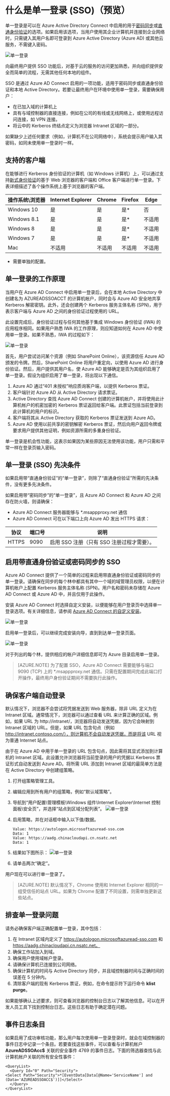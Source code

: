 <properties
    pageTitle="Azure AD Connect：单一登录 | Azure"
    description="本主题介绍了你需要了解的如何从本地 Active Directory (AD) 单一登录到基于云的 Azure Active Directory (Azure AD) 和连接的服务的信息。"
    services="active-directory"
    keywords="什么是 Azure AD Connect, 安装 Active Directory, Azure AD 所需的组件, SSO, 单一登录"
    documentationcenter=""
    author="billmath"
    manager="femila"/>  

<tags
    ms.assetid="9f994aca-6088-40f5-b2cc-c753a4f41da7"
    ms.service="active-directory"
    ms.workload="identity"
    ms.tgt_pltfrm="na"
    ms.devlang="na"
    ms.topic="article"
    ms.date="02/15/2017"
    ms.author="billmath"
    wacn.date="03/07/2017"/>


# 什么是单一登录 (SSO)（预览）
单一登录是可以在 Azure Active Directory Connect 中启用的用于[密码同步](/documentation/articles/active-directory-aadconnectsync-implement-password-synchronization/)或[直通身份验证](/documentation/articles/active-directory-aadconnect-pass-through-authentication/)的选项。如果启用该选项，当用户使用其企业计算机并连接到企业网络时，只需键入其用户名即可登录到 Azure Active Directory (Azure AD) 或其他云服务，不需键入密码。

![单一登录](./media/active-directory-aadconnect-sso/sso1.png)  


向最终用户提供 SSO 功能后，对基于云的服务的访问更加熟悉，并向组织提供安全而简单的流程，无需其他任何本地的组件。

SSO 是通过 Azure AD Connect 启用的一项功能，适用于密码同步或直通身份验证和本地 Active Directory。若要让最终用户在环境中使用单一登录，需要确保用户：

- 在已加入域的计算机上
- 具有与域控制器的直接连接，例如在公司的有线或无线网络上，或使用远程访问连接，如 VPN 连接。
- 将云中的 Kerberos 终结点定义为浏览器 Intranet 区域的一部分。

如果缺少上述任何要求（例如，计算机不在公司网络中），系统会提示用户输入其密码，如同未使用单一登录时一样。

## 支持的客户端
在能够进行 Kerberos 身份验证的计算机（如 Windows 计算机）上，可以通过支持[新式身份验证](https://aka.ms/modernauthga)的基于 Web 浏览器的客户端和 Office 客户端进行单一登录。下表详细描述了各个操作系统上基于浏览器的客户端。

| 操作系统\\浏览器 |Internet Explorer|Chrome|Firefox|Edge
| --- | --- |--- | --- | --- |
|Windows 10|是|是|是*|否
|Windows 8.1|是|是|是*|不适用
|Windows 8|是|是|是*|不适用
|Windows 7|是|是|是*|不适用
|Mac|不适用|不适用|不适用|不适用

- 需要单独的配置。

## 单一登录的工作原理

当用户在 Azure AD Connect 中启用单一登录后，会在本地 Active Directory 中创建名为 AZUREADSSOACCT 的计算机帐户，同时会与 Azure AD 安全地共享 Kerberos 解密密钥。此外，还会创建两个 Kerberos 服务主体名称 (SPN)，用于表示客户端与 Azure AD 之间的身份验证过程使用的 URL。

此设置完成后，身份验证过程与任何其他基于集成 Windows 身份验证 (IWA) 的应用程序相同。如果用户熟悉 IWA 的工作原理，则应知道如何在 Azure AD 中使用单一登录。如果不熟悉，IWA 的过程如下：

![单一登录](./media/active-directory-aadconnect-sso/sso2.png)  


首先，用户尝试访问某个资源（例如 SharePoint Online），该资源信任 Azure AD 颁发的令牌。然后，SharePoint Online 将用户重定向，以使用 Azure AD 进行身份验证。然后，用户提供其用户名，使 Azure AD 能够确定是否为其组织启用了单一登录。假设为组织启用了单一登录，将出现以下通信。

1.	Azure AD 通过“401 未授权”响应质询客户端，以提供 Kerberos 票证。
2.	客户端针对 Azure AD 从 Active Directory 请求票证。
3.	Active Directory 查找 Azure AD Connect 创建的计算机帐户，并将使用此计算机帐户的机密加密的 Kerberos 票证返回给客户端。此票证包括当前登录到此计算机的用户的标识。
4.	客户端将其从 Active Directory 获取的 Kerberos 票证发送到 Azure AD。
5.	Azure AD 使用以前共享的密钥解密 Kerberos 票证，然后向用户返回令牌或要求用户提供其他证明，例如资源所需的多重身份验证。

单一登录是机会性功能，这表示如果因为某些原因无法使用该功能，用户只需和平常一样在登录页输入密码。

## 单一登录 (SSO) 先决条件
如果启用带“直通身份验证”的“单一登录”，则除了“直通身份验证”所需的先决条件，没有更多先决条件。

如果启用带“密码同步”的“单一登录”，且 Azure AD Connect 和 Azure AD 之间存在防火墙，则请确保：
- Azure AD Connect 服务器能够与 *.msappproxy.net 通信
- Azure AD Connect 可在以下端口上向 Azure AD 发出 HTTPS 请求：

|协议|端口号|说明
| --- | --- | ---
|HTTPS|9090|	启用 SSO 注册（只有 SSO 注册过程才需要）。

## 启用带直通身份验证或密码同步的 SSO
Azure AD Connect 提供了一个简单的过程来启用带直通身份验证或密码同步的单一登录。请确保在同步的每个林中都具有其中一个域的域管理员权限，以便在计算机帐户上配置 Kerberos 服务主体名称 (SPN)。用户名和密码未存储在 Azure AD Connect 或 Azure AD 中，并且仅用于此操作。

安装 Azure AD Connect 时选择自定义安装，以便能够在用户登录页中选择单一登录选项。有关详细信息，请参阅 [Azure AD Connect 的自定义安装](/documentation/articles/active-directory-aadconnect-get-started-custom/)。

![单一登录](./media/active-directory-aadconnect-sso/sso3.png)  


启用单一登录后，可以继续完成安装向导，直到到达单一登录页面。

![单一登录](./media/active-directory-aadconnect-sso/sso4.png)  


对于列出的每个林，提供相应的帐户详细信息即可为 Azure 目录启用单一登录。

>[AZURE.NOTE]
为了配置 SSO，Azure AD Connect 需要能够与端口 9090 (TCP) 上的 *.msappproxy.net 通信。只需在配置期间完成此端口打开操作，最终用户身份验证期间不需要执行此操作。

## 确保客户端自动登录
默认情况下，浏览器不会尝试将凭据发送到 Web 服务器，除非 URL 定义为在 Intranet 区域。通常情况下，浏览器可以通过查看 URL 来计算正确的区域。例如，如果 URL 为 http://intranet/，浏览器将自动发送凭据，因为它会映射到 Intranet 区域的 URL。但是，如果 URL 包含句点（例如 http://intranet.contoso.com/），则计算机不会自动发送凭据，而是将该 URL 视为普通 Internet 站点。

由于在 Azure AD 中用于单一登录的 URL 包含句点，因此需将其显式添加到计算机的 Intranet 区域。此设置允许浏览器将当前登录的用户的凭据以 Kerberos 票证形式自动发送到 Azure AD。将所需 URL 添加到 Intranet 区域的最简单方法是在 Active Directory 中创建组策略。

1.	打开组策略管理工具。
2.	编辑应用到所有用户的组策略，例如“默认域策略”。
3.	导航到“用户配置\\管理模板\\Windows 组件\\Internet Explorer\\Internet 控制面板\\安全页”，并选择“站点到区域分配列表”。
![单一登录](./media/active-directory-aadconnect-sso/sso6.png)
4.	启用策略，并在对话框中输入以下值/数据。

    	Value: https://autologon.microsoftazuread-sso.com  
    	Data: 1  
    	Value: https://aadg.chinacloudapi.cn.nsatc.net  
    	Data: 1  
5.	结果如下图所示：
![单一登录](./media/active-directory-aadconnect-sso/sso7.png)

6.	请单击两次“确定”。

用户现在可以进行单一登录了。

>[AZURE.NOTE]
默认情况下，Chrome 使用和 Internet Explorer 相同的一组受信任的站点 URL。如果为 Chrome 配置了不同设置，则需单独更新这些站点。

## 排查单一登录问题
请务必确保客户端正确配置单一登录，其中包括：

1.	在 Intranet 区域内定义了 https://autologon.microsoftazuread-sso.com 和 https://aadg.chinacloudapi.cn.nsatc.net。
2.	确保工作站加入到域。
3.	确保用户使用域帐户登录。
4.	请确保计算机已连接到公司网络。
5.	确保计算机的时间与 Active Directory 同步，并且域控制器时间与正确时间的误差在 5 分钟内。
6.	清除客户端的现有 Kerberos 票证，例如，在命令提示符下运行命令 **klist purge**。

如果能够确认上述要求，则可查看浏览器的控制台日志以了解其他信息。可以在开发人员工具下找到控制台日志。这些日志有助于确定潜在问题。

## 事件日志条目
如果启用了成功审核功能，那么用户每次使用单一登录登录时，就会在域控制器的事件日志中记录一个条目。若要查找这些事件，可以查看与计算机帐户 **AzureADSSOAcc$** 关联的安全事件 4769 的事件日志。下面的筛选器查找与此计算机帐户关联的所有安全性事件：

	<QueryList>
	  <Query Id="0" Path="Security">
	<Select Path="Security">*[EventData[Data[@Name='ServiceName'] and (Data='AZUREADSSOACC$')]]</Select>
	  </Query>
	</QueryList>

<!---HONumber=Mooncake_0227_2017-->
<!---Update_Description: wording update -->